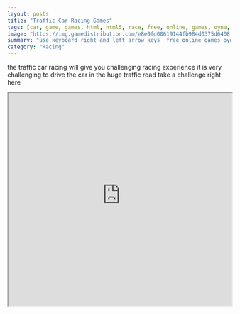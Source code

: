 ```yaml
---
layout: posts
title: "Traffic Car Racing Games"
tags: [car, game, games, html, html5, race, free, online, games, oyna, game, free, games, play, play, games]
image: "https://img.gamedistribution.com/e8e0fd00619144fb984d0375d6408f23.jpg"
summary: "use keyboard right and left arrow keys  free online games oyna game free games play play games"
category: "Racing"
---
```


the traffic car racing will give you challenging racing experience it is very challenging to drive the car in the huge traffic road take a challenge right here

<iframe width="100%" height="480px;" src="https://html5.gamedistribution.com/e8e0fd00619144fb984d0375d6408f23/"></iframe>